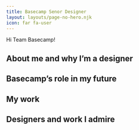 ```yaml
---
title: Basecamp Senor Designer
layout: layouts/page-no-hero.njk
icon: far fa-user
---
```


Hi Team Basecamp!

## About me and why I’m a designer



##  Basecamp’s role in my future



##  My work



## Designers and work I admire


